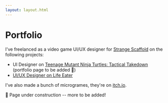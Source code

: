```yaml
---
layout: layout.html
---
```


# Portfolio

I've freelanced as a video game UI/UX designer for [Strange Scaffold](https://www.strangescaffold.com/) on the following projects:

* UI Designer on [Teenage Mutant Ninja Turtles: Tactical Takedown](https://store.steampowered.com/app/3229100/Teenage_Mutant_Ninja_Turtles_Tactical_Takedown/) (portfolio page to be added 🚧)
* [UI/UX Designer on Life Eater](/portfolio/life-eater/)

<!-- {% for project in collections.portfolio %}
* <a href="{{ project.url }}">{{ project.data.title }}</a>
{% endfor %} -->

I've also made a bunch of microgrames, they're on [itch.io](https://vaidap.itch.io/).

🚧 Page under construction -- more to be added!
